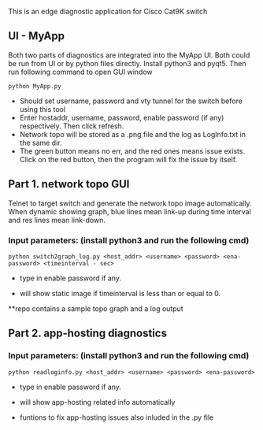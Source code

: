 This is an edge diagnostic application for Cisco Cat9K switch
## UI - MyApp
Both two parts of diagnostics are integrated into the MyApp UI. Both could be run from UI or by python files directly.
Install python3 and pyqt5. Then run following command to open GUI window
```
python MyApp.py
```
 - Should set username, password and vty tunnel for the switch before using this tool
 - Enter hostaddr, username, password, enable password (if any) respectively. Then click refresh. 
 - Network topo will be stored as a .png file and the log as LogInfo.txt in the same dir.
 - The green button means no err, and the red ones means issue exists. Click on the red button, then the program will fix the issue by itself.

## Part 1. network topo GUI
Telnet to target switch and generate the network topo image automatically. When dynamic showing graph, blue lines mean link-up during time interval and res lines mean link-down.

### Input parameters: (install python3 and run the following cmd)
```
python switch2graph_log.py <host_addr> <username> <password> <ena-password> <timeinterval - sec>
```
  
- type in enable password if any.

- will show static image if timeinterval is less than or equal to 0.


**repo contains a sample topo graph and a log output

## Part 2. app-hosting diagnostics
### Input parameters: (install python3 and run the following cmd)
```
python readloginfo.py <host_addr> <username> <password> <ena-password>
```
- type in enable password if any.

- will show app-hosting related info automatically

- funtions to fix app-hosting issues also inluded in the .py file
